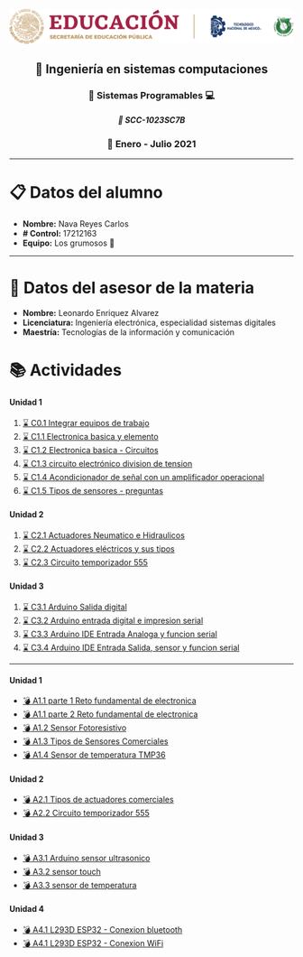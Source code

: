 ![sin titulo](img/liston.png 'Logo tec')

## <div align="center">:open_file_folder: Ingeniería en sistemas computaciones </div>

### <div align="center">:pushpin: Sistemas Programables :computer: </div>

##### <div align="center">:floppy_disk: SCC-1023SC7B </div>

### <div align="center">:calendar: Enero - Julio 2021 </div>

---

# :clipboard: Datos del alumno

- **Nombre:** Nava Reyes Carlos
- **# Control:** 17212163
- **Equipo:** Los grumosos :bear:

---

# :necktie: Datos del asesor de la materia

- **Nombre:** Leonardo Enriquez Alvarez
- **Licenciatura:** Ingeniería electrónica, especialidad sistemas digitales
- **Maestría:** Tecnologías de la información y comunicación

# :books: Actividades

#### Unidad 1

1. [ :hourglass: C0.1 Integrar equipos de trabajo](Blog/C0.1_IntegrarEquiposdeTrabajo_NavaReyesCarlos.md 'Individual')
2. [ :hourglass: C1.1 Electronica basica y elemento](Blog/C1.1_ElectronicaBasica_y_elementos_NavaReyesCarlos.md 'Individual')
3. [ :hourglass: C1.2 Electronica basica - Circuitos](Blog/C1.2_ElectronicaBasica_circuitos_NavaReyesCarlos.md 'Individual')
4. [ :hourglass: C1.3 circuito electrónico division de tension](Blog/C1.3_Circuito_electrónico_divisor_tensión_NavaReyesCarlos.md 'Individual')
5. [ :hourglass: C1.4 Acondicionador de señal con un amplificador operacional](Blog/C1.4_AcondicionadorSeñal_AmOp_NavaReyesCarlos.md 'Individual')
6. [ :hourglass: C1.5 Tipos de sensores - preguntas](Blog/C1.5_Tipos_de_Sensores_NavaReyesCarlos.md 'Individual')

#### Unidad 2

1. [ :hourglass: C2.1 Actuadores Neumatico e Hidraulicos](Blog/C2.1_ActuadoresNeumaticosHidraulicos_NavaReyesCarlos.md 'Individual')
2. [ :hourglass: C2.2 Actuadores eléctricos y sus tipos](Blog/C2.2_ActuadoresElectricos_NavaReyesCarlos.md 'Individual')
3. [ :hourglass: C2.3 Circuito temporizador 555](Blog/C2.3-CircuitoTemporizador555-NavaReyesCarlos.md 'Individual')

#### Unidad 3

1. [ :hourglass: C3.1 Arduino Salida digital](Blog/C3.1_ArduinoIDESalidaDigital_NavaReyesCarlos.md 'Individual')
2. [ :hourglass: C3.2 Arduino entrada digital e impresion serial](Blog/C3.2_ArduinoEntradaDigitaleImpresionSerial_NavaCarlos.md 'Individual')
3. [ :hourglass: C3.3 Arduino IDE Entrada Analoga y funcion serial](Blog/C3.3_Arduino_EntradaAnalogaFuncionSerial_NavaReyesCarlos.md 'Individual')
4. [ :hourglass: C3.4 Arduino IDE Entrada Salida, sensor y funcion serial](Blog/C3.4_Arduino_EntradaSalidaSensorFuncionSerial._NavaReyesCarlos.md 'Individual')

---

#### Unidad 1

- [ :bomb: A1.1 parte 1 Reto fundamental de electronica](docs/A1.1_RetoFundamentalElectronicaB2_NavaReyesCarlos.md 'Equipo')
- [ :bomb: A1.1 parte 2 Reto fundamental de electronica](docs/A1.1_RetoFundamentalElectronicaB3_NavaReyesCarlos.md 'Equipo')
- [ :bomb: A1.2 Sensor Fotoresistivo](docs/A1.2_Sensor_FotoResistivo_NavaReyesCarlos.md 'Equipo')
- [ :bomb: A1.3 Tipos de Sensores Comerciales](docs/A1.3_Tipos_Sensores_Comerciales_LosGrumosos.md 'Equipo')
- [ :bomb: A1.4 Sensor de temperatura TMP36](docs/A1.4_Sensor_Temperatura_TMP36_NavaReyesCarlos.md 'Equipo')

#### Unidad 2

- [ :bomb: A2.1 Tipos de actuadores comerciales](docs/A2.1_Tipos_actuadores_Comerciales-NavaCarlos-LosGrumosos.md 'Equipo')
- [ :bomb: A2.2 Circuito temporizador 555](docs/A2.2_Circuito_temporizador_actuador-NavaCarlos-LosGrumosos.md 'Equipo')

#### Unidad 3

- [ :bomb: A3.1 Arduino sensor ultrasonico](docs/A3.1_Arduino_SensorUltrasonico_NavaCarlos_LosGrumosos.md 'Equipo')
- [ :bomb: A3.2 sensor touch](docs/A3.2_ESP32_SensorTouch_CarlosNava_LosGrumosos.md 'Equipo')
- [ :bomb: A3.3 sensor de temperatura](docs/A3.3_ESP32_SensorTemperatura_DHT11_CarlosNava_LosGrumosos.md 'Equipo')

#### Unidad 4

- [ :bomb: A4.1 L293D ESP32 - Conexion bluetooth](docs/A4.1_ESP32_L293D_ControlMotorDC_Bluetooth_CarlosNava_LosGrumosos.md 'Equipo')
- [ :bomb: A4.1 L293D ESP32 - Conexion WiFi](docs/A4.2_ESP32_SensorLDR_WebServer_Wifi_CarlosNava_LosGrumosos.md 'Equipo')
